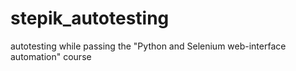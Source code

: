 # stepik_autotesting
autotesting while passing the "Python and Selenium web-interface automation" course
